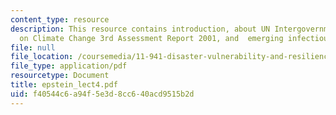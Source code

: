 ```yaml
---
content_type: resource
description: This resource contains introduction, about UN Intergovernmental Panel
  on Climate Change 3rd Assessment Report 2001, and  emerging infectious diseases.
file: null
file_location: /coursemedia/11-941-disaster-vulnerability-and-resilience-spring-2005/f40544c6a94f5e3d8cc640acd9515b2d_epstein_lect4.pdf
file_type: application/pdf
resourcetype: Document
title: epstein_lect4.pdf
uid: f40544c6-a94f-5e3d-8cc6-40acd9515b2d
---
```

